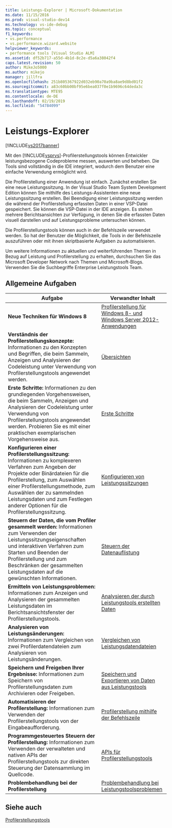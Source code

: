 ```yaml
---
title: Leistungs-Explorer | Microsoft-Dokumentation
ms.date: 11/15/2016
ms.prod: visual-studio-dev14
ms.technology: vs-ide-debug
ms.topic: conceptual
f1_keywords:
- vs.performance
- vs.performance.wizard.website
helpviewer_keywords:
- performance tools [Visual Studio ALM]
ms.assetid: df52b717-a55d-4b1d-8c2e-d5a6a38042f4
caps.latest.revision: 50
author: MikeJo5000
ms.author: mikejo
manager: jillfra
ms.openlocfilehash: 251b805367922d032eb90a70a9ba8ae9d8bd01f2
ms.sourcegitcommit: a83c60bb00bf95e6bea037f0e1b9696c64deda3c
ms.translationtype: MTE95
ms.contentlocale: de-DE
ms.lasthandoff: 02/19/2019
ms.locfileid: "54784099"
---
```

# <a name="performance-explorer"></a>Leistungs-Explorer
[!INCLUDE[vs2017banner](../includes/vs2017banner.md)]

Mit den [!INCLUDE[vsprvs](../includes/vsprvs-md.md)]-Profilerstellungstools können Entwickler leistungsbezogene Codeprobleme messen, auswerten und beheben. Die Tools sind vollständig in die IDE integriert, wodurch dem Benutzer eine einfache Verwendung ermöglicht wird.  
  
 Die Profilerstellung einer Anwendung ist einfach. Zunächst erstellen Sie eine neue Leistungssitzung. In der Visual Studio Team System Development Edition können Sie mithilfe des Leistungs-Assistenten eine neue Leistungssitzung erstellen. Bei Beendigung einer Leistungssitzung werden die während der Profilerstellung erfassten Daten in einer VSP-Datei gespeichert. Sie können die VSP-Datei in der IDE anzeigen. Es stehen mehrere Berichtsansichten zur Verfügung, in denen Sie die erfassten Daten visuell darstellen und auf Leistungsprobleme untersuchen können.  
  
 Die Profilerstellungstools können auch in der Befehlszeile verwendet werden. So hat der Benutzer die Möglichkeit, die Tools in der Befehlszeile auszuführen oder mit ihnen skriptbasierte Aufgaben zu automatisieren.  
  
 Um weitere Informationen zu aktuellen und weiterführenden Themen in Bezug auf Leistung und Profilerstellung zu erhalten, durchsuchen Sie das Microsoft Developer Network nach Themen und Microsoft-Blogs. Verwenden Sie die Suchbegriffe Enterprise Leistungstools Team.  
  
## <a name="common-tasks"></a>Allgemeine Aufgaben  
  
|Aufgabe|Verwandter Inhalt|  
|----------|---------------------|  
|**Neue Techniken für Windows 8**|[Profilerstellung für Windows 8- und Windows Server 2012-Anwendungen](../profiling/performance-tools-on-windows-8-and-windows-server-2012-applications.md)|  
|**Verständnis der Profilerstellungskonzepte:** Informationen zu den Konzepten und Begriffen, die beim Sammeln, Anzeigen und Analysieren der Codeleistung unter Verwendung von Profilerstellungstools angewendet werden.|[Übersichten](../profiling/overviews-performance-tools.md)|  
|**Erste Schritte:** Informationen zu den grundlegenden Vorgehensweisen, die beim Sammeln, Anzeigen und Analysieren der Codeleistung unter Verwendung von Profilerstellungstools angewendet werden. Probieren Sie es mit einer praktischen exemplarischen Vorgehensweise aus.|[Erste Schritte](../profiling/getting-started-with-performance-tools.md)|  
|**Konfigurieren einer Profilerstellungssitzung:** Informationen zu komplexeren Verfahren zum Angeben der Projekte oder Binärdateien für die Profilerstellung, zum Auswählen einer Profilerstellungsmethode, zum Auswählen der zu sammelnden Leistungsdaten und zum Festlegen anderer Optionen für die Profilerstellungssitzung.|[Konfigurieren von Leistungssitzungen](../profiling/configuring-performance-sessions.md)|  
|**Steuern der Daten, die vom Profiler gesammelt werden:** Informationen zum Verwenden der Leistungssitzungseigenschaften und interaktiven Verfahren zum Starten und Beenden der Profilerstellung und zum Beschränken der gesammelten Leistungsdaten auf die gewünschten Informationen.|[Steuern der Datenauflistung](../profiling/controlling-data-collection.md)|  
|**Ermitteln von Leistungsproblemen:** Informationen zum Anzeigen und Analysieren der gesammelten Leistungsdaten im Berichtsansichtsfenster der Profilerstellungstools.|[Analysieren der durch Leistungstools erstellten Daten](../profiling/analyzing-performance-tools-data.md)|  
|**Analysieren von Leistungsänderungen:** Informationen zum Vergleichen von zwei Profilerdatendateien zum Analysieren von Leistungsänderungen.|[Vergleichen von Leistungsdatendateien](../profiling/comparing-performance-data-files.md)|  
|**Speichern und Freigeben Ihrer Ergebnisse:** Informationen zum Speichern von Profilerstellungsdaten zum Archivieren oder Freigeben.|[Speichern und Exportieren von Daten aus Leistungstools](../profiling/saving-and-exporting-performance-tools-data.md)|  
|**Automatisieren der Profilerstellung:** Informationen zum Verwenden der Profilerstellungstools von der Eingabeaufforderung.|[Profilerstellung mithilfe der Befehlszeile](../profiling/using-the-profiling-tools-from-the-command-line.md)|  
|**Programmgesteuertes Steuern der Profilerstellung:** Informationen zum Verwenden der verwalteten und nativen APIs der Profilerstellungstools zur direkten Steuerung der Datensammlung im Quellcode.|[APIs für Profilerstellungstools](../profiling/profiling-tools-apis.md)|  
|**Problembehandlung bei der Profilerstellung**|[Problembehandlung bei Leistungstoolsproblemen](../profiling/troubleshooting-performance-tools-issues.md)|  
  
## <a name="see-also"></a>Siehe auch  
 [Profilerstellungstools](../profiling/profiling-tools.md)

